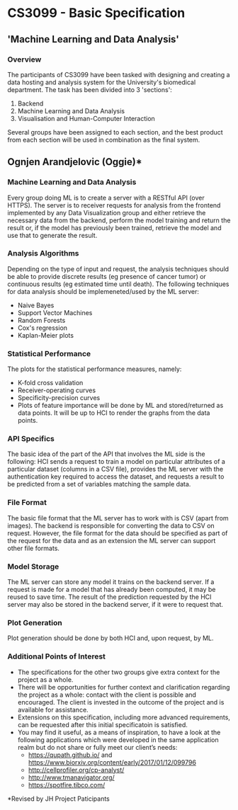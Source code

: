 # CS3099 - Basic Specification
## 'Machine Learning and Data Analysis'

### Overview

The participants of CS3099 have been tasked with designing and creating a data hosting and 
analysis system for the University's biomedical department. The task has been divided into 3 'sections':

 1. Backend
 2. Machine Learning and Data Analysis
 3. Visualisation and Human-Computer Interaction

Several groups have been assigned to each section, and the best product from each section will 
be used in combination as the final system.
## Ognjen Arandjelovic (Oggie)\*

### Machine Learning and Data Analysis

Every group doing ML is to create a server with a RESTful API (over HTTPS). The server is to 
receiver requests for analysis from the frontend implemented by any Data Visualization group and 
either retrieve the necessary data from the backend, perform the model training and return the 
result or, if the model has previously been trained, retrieve the model and use that to generate 
the result.

### Analysis Algorithms

Depending on the type of input and request, the analysis techniques should be able to provide 
discrete results (eg presence of cancer tumor) or continuous results (eg estimated time until 
death). The following techniques for data analysis should be implemeneted/used by the ML server:
  - Naive Bayes
  - Support Vector Machines
  - Random Forests
  - Cox's regression
  - Kaplan-Meier plots

### Statistical Performance

The plots for the statistical performance measures, namely:
  - K-fold cross validation
  - Receiver-operating curves
  - Specificity-precision curves
  - Plots of feature importance
will be done by ML and stored/returned as data points.
It will be up to HCI to render the graphs from the data points.

### API Specifics

The basic idea of the part of the API that involves the ML side is the following: HCI sends a 
request to train a model on particular attributes of a particular dataset (columns in a CSV 
file), provides the ML server with the authentication key required to access the dataset, and 
requests a result to be predicted from a set of variables matching the sample data.

### File Format

The basic file format that the ML server has to work with is CSV (apart from images). The 
backend is responsible for converting the data to CSV on request. However, the file format for 
the data should be specified as part of the request for the data and as an extension the ML 
server can support other file formats.

### Model Storage

The ML server can store any model it trains on the backend server. If a request is made for a 
model that has already been computed, it may be reused to save time. The result of the 
prediction requested by the HCI server may also be stored in the backend server, if it were to 
request that.

### Plot Generation

Plot generation should be done by both HCI and, upon request, by ML. 

### Additional Points of Interest

- The specifications for the other two groups give extra context for the project as a whole.
- There will be opportunities for further context and clarification regarding the project as a whole: contact with the client is possible and encouraged. The client is invested in the outcome of the project and is available for assistance.
- Extensions on this specification, including more advanced requirements, can be requested after this initial specificatoin is satisfied.
- You may find it useful, as a means of inspiration, to have a look at the following applications which were developed in the same application realm but do not share or fully meet our client’s needs:
   - https://qupath.github.io/ and https://www.biorxiv.org/content/early/2017/01/12/099796
   - http://cellprofiler.org/cp-analyst/
   - http://www.tmanavigator.org/
   - https://spotfire.tibco.com/

\*Revised by JH Project Paticipants
